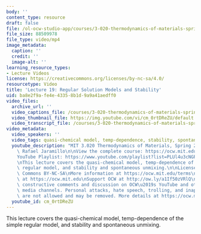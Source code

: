 ```yaml
---
body: ''
content_type: resource
draft: false
file: /ol-ocw-studio-app/courses/3-020-thermodynamics-of-materials-spring-2021/mit3_020s21_lecture_19_1080p_v2_360p_16_9.mp4
file_size: 88509978
file_type: video/mp4
image_metadata:
  caption: ''
  credit: ''
  image-alt: ''
learning_resource_types:
- Lecture Videos
license: https://creativecommons.org/licenses/by-nc-sa/4.0/
resourcetype: Video
title: 'Lecture 19: Regular Solution Models and Stability'
uid: ba8e2f9a-fe4e-4335-8b1d-9a9a41aedff0
video_files:
  archive_url: ''
  video_captions_file: /courses/3-020-thermodynamics-of-materials-spring-2021/mit3_020s21_lecture_19_1080p_v2_captions.vtt
  video_thumbnail_file: https://img.youtube.com/vi/cm_0rtDReZU/default.jpg
  video_transcript_file: /courses/3-020-thermodynamics-of-materials-spring-2021/1pkTibc4apXZW0JhDwf7bGwZgQ8AB7A3U_transcript.pdf
video_metadata:
  video_speakers: ''
  video_tags: quasi-chemical model, temp-dependence, stability, spontaneous unmixing
  youtube_description: "MIT 3.020 Thermodynamics of Materials, Spring 2021\nInstructor:\
    \ Rafael Jaramillo\n\nView the complete course: https://ocw.mit.edu/courses/3-020-thermodynamics-of-materials-spring-2021/\n\
    YouTube Playlist: https://www.youtube.com/playlist?list=PLUl4u3cNGP61g-yRbJz4ghFPJLiok1HxX\n\
    \nThis lecture covers the quasi-chemical model, temp-dependence of the simple\
    \ regular model, and stability and spontaneous unmixing.\n\nLicense: Creative\
    \ Commons BY-NC-SA\nMore information at https://ocw.mit.edu/terms\nMore courses\
    \ at https://ocw.mit.edu\nSupport OCW at http://ow.ly/a1If50zVRlQ\n\nWe encourage\
    \ constructive comments and discussion on OCW\u2019s YouTube and other social\
    \ media channels. Personal attacks, hate speech, trolling, and inappropriate comments\
    \ are not allowed and may be removed. More details at https://ocw.mit.edu/comments."
  youtube_id: cm_0rtDReZU
---
```

This lecture covers the quasi-chemical model, temp-dependence of the simple regular model, and stability and spontaneous unmixing.